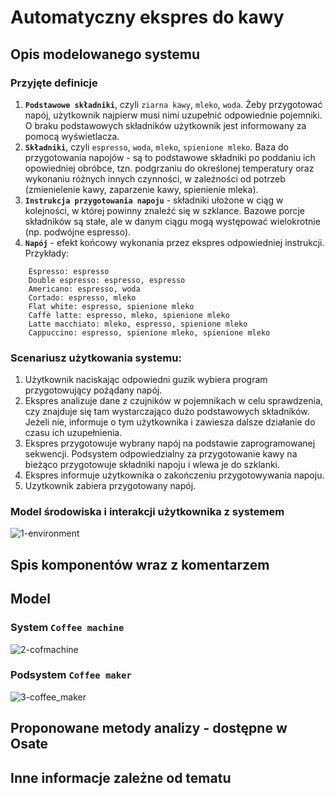 # Automatyczny ekspres do kawy
## Opis modelowanego systemu
### Przyjęte definicje
1. __`Podstawowe składniki`__, czyli `ziarna kawy`, `mleko`, `woda`. Żeby przygotować napój, użytkownik najpierw musi nimi uzupełnić odpowiednie pojemniki. O braku podstawowych składników użytkownik jest informowany za pomocą wyświetlacza.
2. __`Składniki`__, czyli `espresso`, `woda`, `mleko`, `spienione mleko`. Baza do przygotowania napojów - są to podstawowe składniki po poddaniu ich opowiedniej obróbce, tzn. podgrzaniu do określonej temperatury oraz wykonaniu różnych innych czynności, w zależności od potrzeb (zmienielenie kawy, zaparzenie kawy, spienienie mleka).
3. __`Instrukcja przygotowania napoju`__ - składniki ułożone w ciąg w kolejności, w której powinny znaleźć się w szklance. Bazowe porcje składników są stałe, ale w danym ciągu mogą występować wielokrotnie (np. podwójne espresso).
4. __`Napój`__ - efekt końcowy wykonania przez ekspres odpowiedniej instrukcji. Przykłady:
```
    Espresso: espresso
    Double espresso: espresso, espresso
    Americano: espresso, woda
    Cortado: espresso, mleko
    Flat white: espresso, spienione mleko
    Caffè latte: espresso, mleko, spienione mleko
    Latte macchiato: mleko, espresso, spienione mleko
    Cappuccino: espresso, spienione mleko, spienione mleko
```
### Scenariusz użytkowania systemu:
1. Użytkownik naciskając odpowiedni guzik wybiera program przygotowujący pożądany napój.
2. Ekspres analizuje dane z czujników w pojemnikach w celu sprawdzenia, czy znajduje się tam wystarczająco dużo podstawowych składników. Jeżeli nie, informuje o tym użytkownika i zawiesza dalsze działanie do czasu ich uzupełnienia.
3. Ekspres przygotowuje wybrany napój na podstawie zaprogramowanej sekwencji. Podsystem odpowiedzialny za przygotowanie kawy na bieżąco przygotowuje składniki napoju i wlewa je do szklanki.
4. Ekspres informuje użytkownika o zakończeniu przygotowywania napoju.
5. Uzytkownik zabiera przygotowany napój.

### Model środowiska i interakcji użytkownika z systemem
![1-environment](https://user-images.githubusercontent.com/48785655/174969015-23564e8a-232c-4719-a57b-365e4fbcaf4f.png)

## Spis komponentów wraz z komentarzem
## Model
### System `Coffee machine`
![2-cofmachine](https://user-images.githubusercontent.com/48785655/174969239-2457ee37-a893-48b3-85cb-ea43e6e5d142.png)
### Podsystem `Coffee maker`
![3-coffee_maker](https://user-images.githubusercontent.com/48785655/174969283-255fef1c-89cc-4def-905b-6a7662f9aa71.png)



## Proponowane metody analizy - dostępne w Osate
## Inne informacje zależne od tematu
